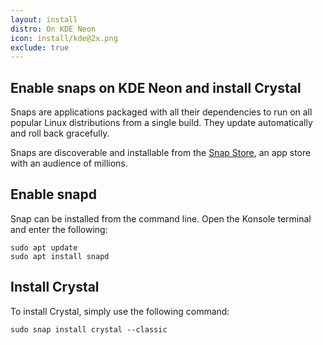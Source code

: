```yaml
---
layout: install
distro: On KDE Neon
icon: install/kde@2x.png
exclude: true
---
```


## Enable snaps on KDE Neon and install Crystal
Snaps are applications packaged with all their dependencies to run on all popular Linux distributions from a single build. They update automatically and roll back gracefully.

Snaps are discoverable and installable from the [Snap Store](https://snapcraft.io/store), an app store with an audience of millions.


## Enable snapd
Snap can be installed from the command line. Open the Konsole terminal and enter the following:

```
sudo apt update
sudo apt install snapd
```

## Install Crystal
To install Crystal, simply use the following command:

```
sudo snap install crystal --classic
```